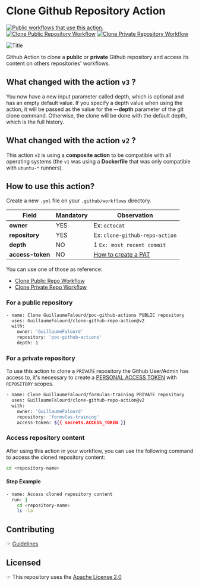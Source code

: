 # Clone Github Repository Action

[![Public workflows that use this action.](https://img.shields.io/endpoint?url=https%3A%2F%2Fapi-endbug.vercel.app%2Fapi%2Fgithub-actions%2Fused-by%3Faction%3DGuillaumeFalourd%2Fclone-github-repo-action%26badge%3Dtrue)](https://github.com/search?o=desc&q=GuillaumeFalourd+clone-github-repo-action+path%3A.github%2Fworkflows+language%3AYAML&s=&type=Code) [![Clone Public Repository Workflow](https://github.com/GuillaumeFalourd/clone-github-repo-action/actions/workflows/public-repo.yml/badge.svg)](https://github.com/GuillaumeFalourd/clone-github-repo-action/actions/workflows/public-repo.yml) [![Clone Private Repository Workflow](https://github.com/GuillaumeFalourd/clone-github-repo-action/actions/workflows/private-repo.yml/badge.svg)](https://github.com/GuillaumeFalourd/clone-github-repo-action/actions/workflows/private-repo.yml)

![Title](https://user-images.githubusercontent.com/22433243/117468930-900a9800-af2b-11eb-9bd4-0aa16465f952.png)

Github Action to clone a **public** or **private** Github repository and access its content on others repositories' workflows.

## What changed with the action `v3` ?

You now have a new input parameter called depth, which is optional and has an empty default value. If you specify a depth value when using the action, it will be passed as the value for the **--depth** parameter of the git clone command. Otherwise, the clone will be done with the default depth, which is the full history.


## What changed with the action `v2` ?

This action `v2` is using a **composite action** to be compatible with all operating systems (the `v1` was using a **Dockerfile** that was only compatible with `ubuntu-*` runners).

## How to use this action?

Create a new `.yml` file on your `.github/workflows` directory.

Field | Mandatory | Observation
------------ | ------------  | -------------
**owner** | YES | Ex: `octocat`
**repository** | YES | Ex: `clone-github-repo-action` | 
**depth** | NO | 1 `Ex: most recent commit`
**access-token** | NO | [How to create a PAT](https://docs.github.com/en/github/authenticating-to-github/creating-a-personal-access-token)

You can use one of those as reference:

- [Clone Public Repo Workflow](https://github.com/GuillaumeFalourd/clone-github-repo-action/blob/main/.github/workflows/public-repo.yml)
- [Clone Private Repo Workflow](https://github.com/GuillaumeFalourd/clone-github-repo-action/blob/main/.github/workflows/private-repo.yml)

### For a public repository

```bash
- name: Clone GuillaumeFalourd/poc-github-actions PUBLIC repository
  uses: GuillaumeFalourd/clone-github-repo-action@v2
  with:
    owner: 'GuillaumeFalourd'
    repository: 'poc-github-actions'
    depth: 1
```

### For a private repository

To use this action to clone a `PRIVATE` repository the Github User/Admin has access to, it's necessary to create a [PERSONAL ACCESS TOKEN](https://github.com/settings/tokens) with `REPOSITORY` scopes.

```bash
- name: Clone GuillaumeFalourd/formulas-training PRIVATE repository
  uses: GuillaumeFalourd/clone-github-repo-action@v2
  with:
    owner: 'GuillaumeFalourd'
    repository: 'formulas-training'
    access-token: ${{ secrets.ACCESS_TOKEN }}
```

### Access repository content

After using this action in your workflow, you can use the following command to access the cloned repository content:

```bash
cd <repository-name>
```

#### Step Example

```bash
- name: Access cloned repository content
  run: |
    cd <repository-name>
    ls -la
```

## Contributing

☞ [Guidelines](https://github.com/GuillaumeFalourd/clone-github-repo-action/blob/main/CONTRIBUTING.md)

## Licensed

☞ This repository uses the [Apache License 2.0](https://github.com/GuillaumeFalourd/aws-cliaction/blob/main/LICENSE)
